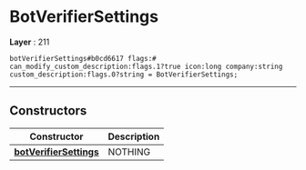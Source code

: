 # BotVerifierSettings

**Layer** : 211

```tl
botVerifierSettings#b0cd6617 flags:# can_modify_custom_description:flags.1?true icon:long company:string custom_description:flags.0?string = BotVerifierSettings;
```

---

## Constructors

| Constructor | Description |
| :---: | :--- |
| [**botVerifierSettings**](constructor/botVerifierSettings) | NOTHING |
